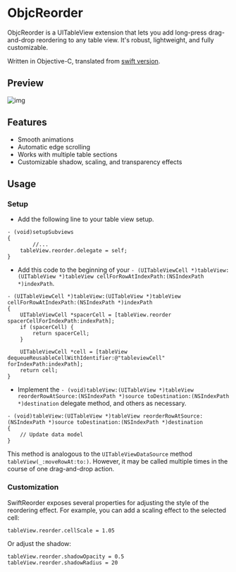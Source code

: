 # ObjcReorder
ObjcReorder is a UITableView extension that lets you add long-press drag-and-drop reordering to any table view. It's robust, lightweight, and fully customizable.

Written in Objective-C, translated from [swift version](https://github.com/adamshin/SwiftReorder).

## Preview

![img](https://github.com/weirdyu/XLPopup/blob/master/Preview.gif)

## Features

- Smooth animations
- Automatic edge scrolling
- Works with multiple table sections
- Customizable shadow, scaling, and transparency effects

## Usage

### Setup

- Add the following line to your table view setup.

```
- (void)setupSubviews
{
		//...
    tableView.reorder.delegate = self;
}
```

- Add this code to the beginning of your `- (UITableViewCell *)tableView:(UITableView *)tableView cellForRowAtIndexPath:(NSIndexPath *)indexPath`.

```
- (UITableViewCell *)tableView:(UITableView *)tableView cellForRowAtIndexPath:(NSIndexPath *)indexPath
{
    UITableViewCell *spacerCell = [tableView.reorder spacerCellForIndexPath:indexPath];
    if (spacerCell) {
        return spacerCell;
    }
    
    UITableViewCell *cell = [tableView dequeueReusableCellWithIdentifier:@"tableviewCell" forIndexPath:indexPath];
    return cell;
}
```

- Implement the `- (void)tableView:(UITableView *)tableView reorderRowAtSource:(NSIndexPath *)source toDestination:(NSIndexPath *)destination` delegate method, and others as necessary.

```
- (void)tableView:(UITableView *)tableView reorderRowAtSource:(NSIndexPath *)source toDestination:(NSIndexPath *)destination
{
	// Update data model
}
```

This method is analogous to the `UITableViewDataSource` method `tableView(_:moveRowAt:to:)`. However, it may be called multiple times in the course of one drag-and-drop action.

### Customization

SwiftReorder exposes several properties for adjusting the style of the reordering effect. For example, you can add a scaling effect to the selected cell:

```
tableView.reorder.cellScale = 1.05
```

Or adjust the shadow:

```
tableView.reorder.shadowOpacity = 0.5
tableView.reorder.shadowRadius = 20
```


